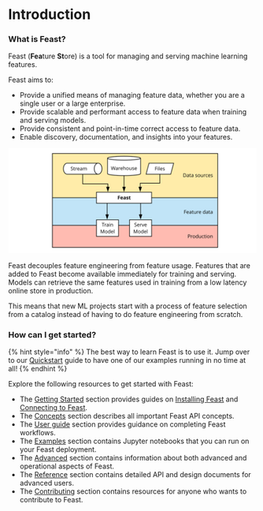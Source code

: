 # Introduction

### What is Feast?

Feast \(**Fea**ture **St**ore\) is a tool for managing and serving machine learning features.

Feast aims to:

* Provide a unified means of managing feature data, whether you are a single user or a large enterprise.
* Provide scalable and performant access to feature data when training and serving models.
* Provide consistent and point-in-time correct access to feature data.
* Enable discovery, documentation, and insights into your features.

![](.gitbook/assets/feast-docs-overview-diagram-2.svg)

Feast decouples feature engineering from feature usage. Features that are added to Feast become available immediately for training and serving. Models can retrieve the same features used in training from a low latency online store in production.

This means that new ML projects start with a process of feature selection from a catalog instead of having to do feature engineering from scratch.

### How can I get started?

{% hint style="info" %}
The best way to learn Feast is to use it. Jump over to our [Quickstart](quickstart.md) guide to have one of our examples running in no time at all!
{% endhint %}

 Explore the following resources to get started with Feast:

* The [Getting Started](getting-started/) section provides guides on [Installing Feast](getting-started/install-feast/) and [Connecting to Feast](getting-started/connect-to-feast/).
* The [Concepts](./) section describes all important Feast API concepts.
* The [User guide](user-guide/data-ingestion.md) section provides guidance on completing Feast workflows.
* The [Examples](https://github.com/feast-dev/feast/tree/master/examples) section contains Jupyter notebooks that you can run on your Feast deployment.
* The [Advanced]() section contains information about both advanced and operational aspects of Feast.
* The [Reference](reference/api/) section contains detailed API and design documents for advanced users.
* The [Contributing](contributing/contributing.md) section contains resources for anyone who wants to contribute to Feast.

